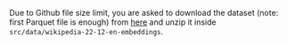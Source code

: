 Due to Github file size limit, you are asked to download the dataset (note: first Parquet file is enough) from [here](https://huggingface.co/datasets/Cohere/wikipedia-22-12-en-embeddings) and unzip it inside `src/data/wikipedia-22-12-en-embeddings`.